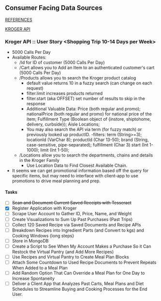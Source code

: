 ## Consumer Facing Data Sources
[REFERENCES](https://www.programmableweb.com/category/grocery/api)

[KROGER API](https://developer.kroger.com/reference)

### Kroger API :: User Story <Shopping Trip 10-14 Days per Week>
- 5000 Calls Per Day
- Available Routes:
    - /Id for ID of customer (5000 Calls Per Day)
    - /Cart allows you to Add an Item to an authenticated customer's cart (5000 Calls Per Day)
    - /Products allows you to search the Kroger product catalog
        - default value returns 10 in a fuzzy search (can change on each request)
        - filter.limit increases products returned
        - filter.start (aka OFFSET) set number of results to skip in the response
        - Additional Valuable Data: Price (both regular and promo); nationalPrice (both regular and promo) for national price of the item;
        Fulfillment Type (Boolean object of {instore, shiptohome, delivery, curbside}); Aisle Locations;
        - You may also search the API via term (for fuzzy match) or previously looked up productID.
            -filters: term (String>=3); locationId (VarChar 8); productId (Char 13-50); brand (String, case-sensitive, pipe-separated); fulfillment (Char 3)
            start (Int 1-1000); limit (Int 1-50);
    - /Locations allow you to search the departments, chains and details in the Kroger Family
        - Use Location Data to Find Closest Available Chain.
- It seems we can get promotional information based off the query for specific items, but may need to interface with client-app to use promotions to drive meal planning and prep.

#### Tasks

- [ ] ~~Scan and Document Current Saved Receipts with Tesseract~~
- [x] Register Application with Kroger
- [ ] Scrape User Account to Gather ID, Price, Name, and Weight
- [ ] Create Visualizations to Sum Up Past Purchases (Past Trips)
- [ ] Collect 120 Saved Recipe via Saved Documents and Recipe APIs
- [ ] Breakdown Recipes into Ingredient Parts (and Convert to kgs) and Cooking Windows {long steps}
- [ ] Store in MongoDB
- [ ] Create a Script to See When My Account Makes a Purchase So it Can Restock the Virtual Pantry (and Add More Recipes)
- [ ] Use Recipes and Virtual Pantry to Create Meal Plan Blocks
- [ ] Attach Some Countdown to Used Recipe Documents to Prevent Repeats When Added to a Meal Plan
- [ ] Add Random Option That Can Override a Meal Plan for One Day to Increase Spontaneity
- [ ] Deliver a Client App that Analyzes Past Carts, Meal Plans and Diet Schedules to Streamline Buying and Cooking Processes for the End User.